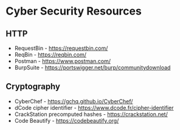 # Cyber Security Resources

## HTTP
 * RequestBin - https://requestbin.com/
 * ReqBin - https://reqbin.com/
 * Postman - https://www.postman.com/
 * BurpSuite - https://portswigger.net/burp/communitydownload

## Cryptography
 * CyberChef - https://gchq.github.io/CyberChef/
 * dCode cipher identifier - https://www.dcode.fr/cipher-identifier
 * CrackStation precomputed hashes - https://crackstation.net/
 * Code Beautify - https://codebeautify.org/
